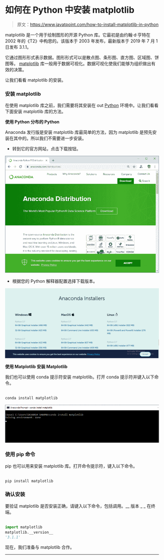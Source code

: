 # 如何在 Python 中安装 matplotlib

> 原文：<https://www.javatpoint.com/how-to-install-matplotlib-in-python>

matplotlib 是一个用于绘制图形的开源 Python 库。它最初是由约翰·d·亨特在 2002 年的《T2》中构思的。该版本于 2003 年发布，最新版本于 2019 年 7 月 1 日发布 3.1.1。

它通过图形形式表示数据。图形形式可以是散点图、条形图、直方图、区域图、饼图等。 [matplotlib](https://www.javatpoint.com/matplotlib) 库一般用于数据可视化。数据可视化使我们能够为组织做出有效的决策。

让我们看看 matplotlib 的安装。

### 安装 matplotlib

在使用 matplotlib 库之前，我们需要将其安装在 out [Python](https://www.javatpoint.com/python-tutorial) 环境中。让我们看看下面安装 matplotlib 库的方法。

**使用 Python 分布的 Python**

Anaconda 发行版是安装 matplotlib 库最简单的方法，因为 matplotlib 是预先安装在其中的。所以我们不需要进一步安装。

*   转到它的官方网站，点击下载按钮。

![How to install matplotlib in Python](img/0c886c17969387595d59275a79b70c09.png)

*   根据您的 Python 解释器配置选择下载版本。

![How to install matplotlib in Python](img/5385bed998cbcdcadbda1f4c0a7ebfc4.png)

**使用 Matplotlib 安装 Matplotlib**

我们也可以使用 conda 提示符安装 matplotlib。打开 conda 提示符并键入以下命令。

```py

conda install matplotlib  

```

![How to install matplotlib in Python](img/7e20fc7a47de337f4735c22fc2addf17.png)

### 使用 pip 命令

pip 也可以用来安装 matplotlib 库。打开命令提示符，键入以下命令。

```py

pip install matplotlib  

```

### 确认安装

要验证 matplotlib 是否安装正确，请键入以下命令，包括调用。__ 版本 _ _ 在终端。

```py

import matplotlib  
matplotlib.__version__  
'3.1.1'  

```

现在，我们准备与 matplotlib 合作。

* * *